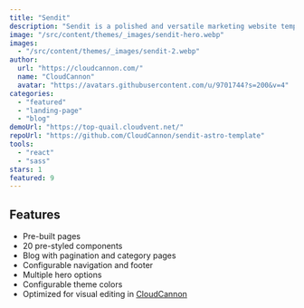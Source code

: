 ```yaml
---
title: "Sendit"
description: "Sendit is a polished and versatile marketing website template for Astro, optimized for visual editing on CloudCannon."
image: "/src/content/themes/_images/sendit-hero.webp"
images:
  - "/src/content/themes/_images/sendit-2.webp"
author:
  url: "https://cloudcannon.com/"
  name: "CloudCannon"
  avatar: "https://avatars.githubusercontent.com/u/9701744?s=200&v=4"
categories:
  - "featured"
  - "landing-page"
  - "blog"
demoUrl: "https://top-quail.cloudvent.net/"
repoUrl: "https://github.com/CloudCannon/sendit-astro-template"
tools:
  - "react"
  - "sass"
stars: 1
featured: 9
---
```


<h2>Features</h2>
<ul>
  <li>Pre-built pages</li>
  <li>20 pre-styled components</li>
  <li>Blog with pagination and category pages</li>
  <li>Configurable navigation and footer</li>
  <li>Multiple hero options</li>
  <li>Configurable theme colors</li>
  <li>Optimized for visual editing in&nbsp;<a href="https://cloudcannon.com/">CloudCannon</a></li>
</ul>
